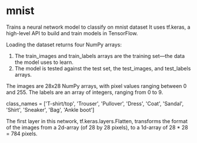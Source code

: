 # mnist
Trains a neural network model to classify on mnist dataset
It uses tf.keras, a high-level API to build and train models in TensorFlow.

Loading the dataset returns four NumPy arrays:
1. The train_images and train_labels arrays are the training set—the data the model uses to learn.
2. The model is tested against the test set, the test_images, and test_labels arrays.

The images are 28x28 NumPy arrays, with pixel values ranging between 0 and 255. 
The labels are an array of integers, ranging from 0 to 9.

class_names = ['T-shirt/top', 'Trouser', 'Pullover', 'Dress', 'Coat', 
               'Sandal', 'Shirt', 'Sneaker', 'Bag', 'Ankle boot']
               
               
The first layer in this network, tf.keras.layers.Flatten, transforms the format of the images from 
a 2d-array (of 28 by 28 pixels), to a 1d-array of 28 * 28 = 784 pixels.               
               
